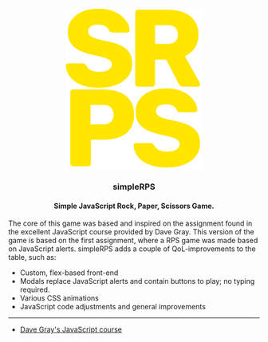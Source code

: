 <p align="center">
<img src="dist/git/srps-git-2.png" alt="srps logo">
</p>

<h3 align="center">simpleRPS</h3>
<h4 align="center">Simple JavaScript Rock, Paper, Scissors Game.</h4>

The core of this game was based and inspired on the assignment found in the excellent JavaScript course provided by Dave Gray. This version of the game is based on the first assignment, where a RPS game was made based on JavaScript alerts. simpleRPS adds a couple of QoL-improvements to the table, such as:

- Custom, flex-based front-end
- Modals replace JavaScript alerts and contain buttons to play; no typing required.
- Various CSS animations
- JavaScript code adjustments and general improvements

---

- [Dave Gray's JavaScript course](https://youtu.be/EfAl9bwzVZk?t=3877)
